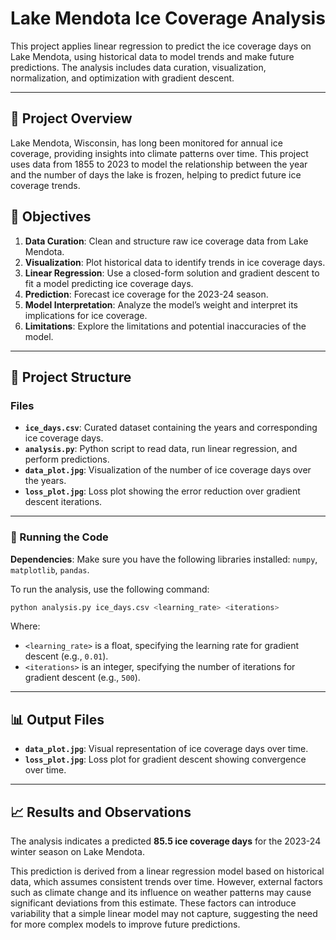 # Lake Mendota Ice Coverage Analysis

This project applies linear regression to predict the ice coverage days on Lake Mendota, using historical data to model trends and make future predictions. The analysis includes data curation, visualization, normalization, and optimization with gradient descent.

---

## 📑 Project Overview

Lake Mendota, Wisconsin, has long been monitored for annual ice coverage, providing insights into climate patterns over time. This project uses data from 1855 to 2023 to model the relationship between the year and the number of days the lake is frozen, helping to predict future ice coverage trends.

## 🎯 Objectives

1. **Data Curation**: Clean and structure raw ice coverage data from Lake Mendota.
2. **Visualization**: Plot historical data to identify trends in ice coverage days.
3. **Linear Regression**: Use a closed-form solution and gradient descent to fit a model predicting ice coverage days.
4. **Prediction**: Forecast ice coverage for the 2023-24 season.
5. **Model Interpretation**: Analyze the model’s weight and interpret its implications for ice coverage.
6. **Limitations**: Explore the limitations and potential inaccuracies of the model.

---

## 📁 Project Structure

### Files
- **`ice_days.csv`**: Curated dataset containing the years and corresponding ice coverage days.
- **`analysis.py`**: Python script to read data, run linear regression, and perform predictions.
- **`data_plot.jpg`**: Visualization of the number of ice coverage days over the years.
- **`loss_plot.jpg`**: Loss plot showing the error reduction over gradient descent iterations.

---

### 🚀 Running the Code

**Dependencies**: Make sure you have the following libraries installed: `numpy`, `matplotlib`, `pandas`.

To run the analysis, use the following command:

```bash
python analysis.py ice_days.csv <learning_rate> <iterations>
```

Where:
- `<learning_rate>` is a float, specifying the learning rate for gradient descent (e.g., `0.01`).
- `<iterations>` is an integer, specifying the number of iterations for gradient descent (e.g., `500`).

---

## 📊 Output Files
- **`data_plot.jpg`**: Visual representation of ice coverage days over time.
- **`loss_plot.jpg`**: Loss plot for gradient descent showing convergence over time.

---

## 📈 Results and Observations

The analysis indicates a predicted **85.5 ice coverage days** for the 2023-24 winter season on Lake Mendota. 

This prediction is derived from a linear regression model based on historical data, which assumes consistent trends over time. However, external factors such as climate change and its influence on weather patterns may cause significant deviations from this estimate. These factors can introduce variability that a simple linear model may not capture, suggesting the need for more complex models to improve future predictions.

